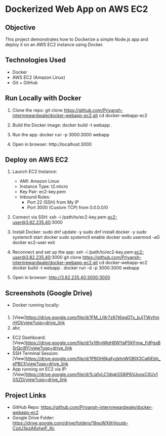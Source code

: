 # Dockerized Web App on AWS EC2

## Objective

This project demonstrates how to Dockerize a simple Node.js app and deploy it on an AWS EC2 instance using Docker.

## Technologies Used

- Docker
- AWS EC2 (Amazon Linux)
- Git + GitHub

## Run Locally with Docker

1. Clone the repo:
   git clone https://github.com/Priyansh-internrewardwale/docker-webapp-ec2.git
   cd docker-webapp-ec2

2. Build the Docker image:
   docker build -t webapp .

3. Run the app:
   docker run -p 3000:3000 webapp

4. Open in browser:
   http://localhost:3000

## Deploy on AWS EC2

1. Launch EC2 Instance:

   - AMI: Amazon Linux
   - Instance Type: t2.micro
   - Key Pair: ec2-key.pem
   - Inbound Rules:
     - Port 22 (SSH) from My IP
     - Port 3000 (Custom TCP) from 0.0.0.0/0

2. Connect via SSH:
   ssh -i /path/to/ec2-key.pem ec2-user@3.82.235.40:3000

3. Install Docker:
   sudo dnf update -y
   sudo dnf install docker -y
   sudo systemctl start docker
   sudo systemctl enable docker
   sudo usermod -aG docker ec2-user
   exit

4. Reconnect and set up the app:
   ssh -i /path/to/ec2-key.pem ec2-user@3.82.235.40:3000
   git clone https://github.com/Priyansh-internrewardwale/docker-webapp-ec2.git
   cd docker-webapp-ec2
   docker build -t webapp .
   docker run -d -p 3000:3000 webapp

5. Open in browser:
   http://3.82.235.40:3000:3000

## Screenshots (Google Drive)

- Docker running locally:

###

1. [View]https://drive.google.com/file/d/1FM_LI9r7z67t6qgDTx_bJjTWvfmirHOI/view?usp=drive_link
2. abc

- EC2 Dashboard: [View]https://drive.google.com/file/d/1x16hnWgH8WYaP5KFmw_FdPgsBSrQcj9Y/view?usp=drive_link
- SSH Terminal Session: [View]https://drive.google.com/file/d/1PBGH6kafyzkhnWGBIX3Ca6iEbh_ePBCf/view?usp=drive_link
- App running on EC2 via IP: [View]https://drive.google.com/file/d/1Lia1yLC1djqkSS8lP6VJoosC0Uv1G5ZD/view?usp=drive_link

## Project Links

- GitHub Repo: https://github.com/Priyansh-internrewardwale/docker-webapp-ec2
- Google Drive Folder: https://drive.google.com/drive/folders/19quWXiltjVscpb-CzdJ3pzA6xtwiF_Kc
